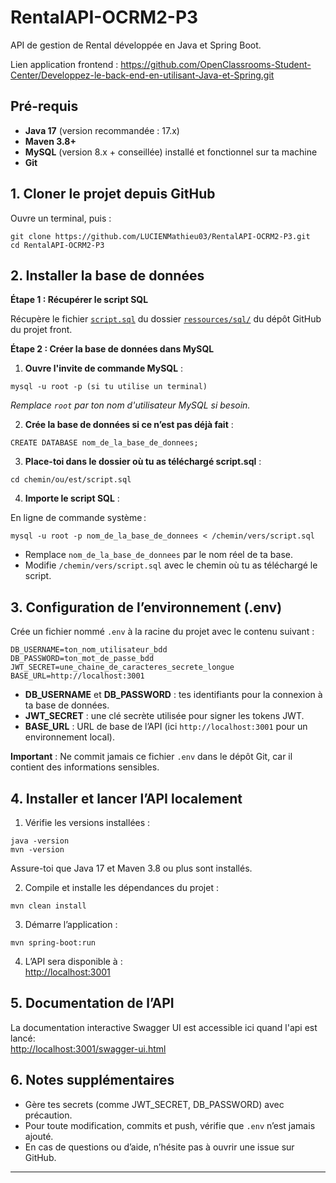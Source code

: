 # RentalAPI-OCRM2-P3

API de gestion de Rental développée en Java et Spring Boot.

Lien application frontend : https://github.com/OpenClassrooms-Student-Center/Developpez-le-back-end-en-utilisant-Java-et-Spring.git

## Pré-requis

- **Java 17** (version recommandée : 17.x)
- **Maven 3.8+**
- **MySQL** (version 8.x + conseillée) installé et fonctionnel sur ta machine
- **Git**

## 1. Cloner le projet depuis GitHub

Ouvre un terminal, puis :

```
git clone https://github.com/LUCIENMathieu03/RentalAPI-OCRM2-P3.git
cd RentalAPI-OCRM2-P3
```
## 2. Installer la base de données

**Étape 1 : Récupérer le script SQL**

Récupère le fichier [`script.sql`](https://github.com/OpenClassrooms-Student-Center/Developpez-le-back-end-en-utilisant-Java-et-Spring/blob/main/ressources/sql/script.sql)
du dossier [`ressources/sql/`](https://github.com/OpenClassrooms-Student-Center/Developpez-le-back-end-en-utilisant-Java-et-Spring/tree/main/ressources/sql/) du dépôt GitHub du projet front.

**Étape 2 : Créer la base de données dans MySQL**

1. **Ouvre l'invite de commande MySQL** :

```
mysql -u root -p (si tu utilise un terminal)
```

_Remplace `root` par ton nom d'utilisateur MySQL si besoin._


2. **Crée la base de données si ce n’est pas déjà fait** :
```
CREATE DATABASE nom_de_la_base_de_donnees;
```

3. **Place-toi dans le dossier où tu as téléchargé script.sql** :
```
cd chemin/ou/est/script.sql
```

4. **Importe le script SQL** :

En ligne de commande système :
```
mysql -u root -p nom_de_la_base_de_donnees < /chemin/vers/script.sql
```

- Remplace `nom_de_la_base_de_donnees` par le nom réel de ta base.
- Modifie `/chemin/vers/script.sql` avec le chemin où tu as téléchargé le script.


## 3. Configuration de l’environnement (.env)

Crée un fichier nommé `.env` à la racine du projet avec le contenu suivant :

```
DB_USERNAME=ton_nom_utilisateur_bdd
DB_PASSWORD=ton_mot_de_passe_bdd
JWT_SECRET=une_chaine_de_caracteres_secrete_longue
BASE_URL=http://localhost:3001
```

- **DB_USERNAME** et **DB_PASSWORD** : tes identifiants pour la connexion à ta base de données.
- **JWT_SECRET** : une clé secrète utilisée pour signer les tokens JWT.
- **BASE_URL** : URL de base de l’API (ici `http://localhost:3001` pour un environnement local).

**Important** : Ne commit jamais ce fichier `.env` dans le dépôt Git, car il contient des informations sensibles.

## 4. Installer et lancer l’API localement

1. Vérifie les versions installées :

```
java -version
mvn -version
```

Assure-toi que Java 17 et Maven 3.8 ou plus sont installés.

2. Compile et installe les dépendances du projet :

```
mvn clean install
```

3. Démarre l’application :

```
mvn spring-boot:run
```

4. L’API sera disponible à :  
   [http://localhost:3001](http://localhost:3001)

## 5. Documentation de l’API

La documentation interactive Swagger UI est accessible ici quand l'api est lancé:  
[http://localhost:3001/swagger-ui.html](http://localhost:3001/swagger-ui.html)

## 6. Notes supplémentaires

- Gère tes secrets (comme JWT_SECRET, DB_PASSWORD) avec précaution.
- Pour toute modification, commits et push, vérifie que `.env` n’est jamais ajouté.
- En cas de questions ou d’aide, n’hésite pas à ouvrir une issue sur GitHub.

---